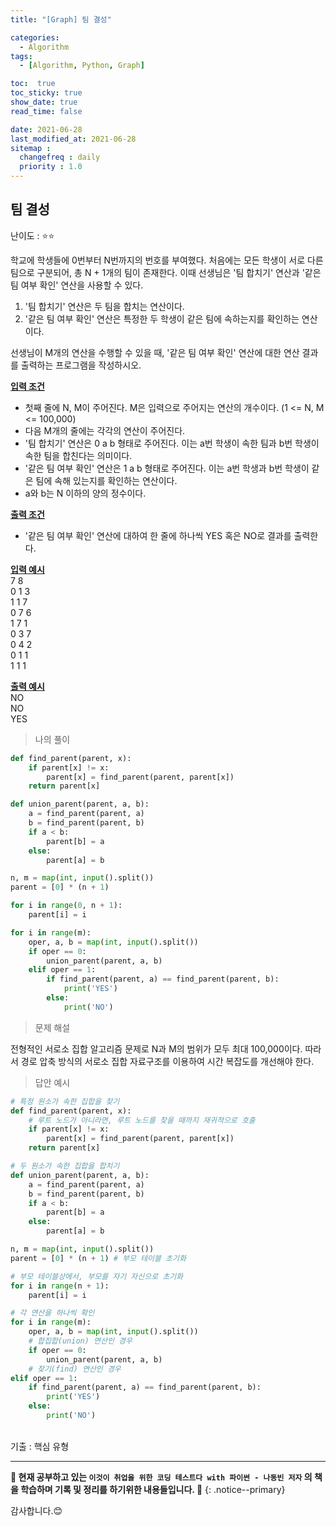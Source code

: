 ```yaml
---
title: "[Graph] 팀 결성"

categories:
  - Algorithm
tags:
  - [Algorithm, Python, Graph]

toc:  true
toc_sticky: true
show_date: true
read_time: false

date: 2021-06-28
last_modified_at: 2021-06-28
sitemap :
  changefreq : daily
  priority : 1.0
---
```


## 팀 결성  

난이도 : ⭐⭐  

학교에 학생들에 0번부터 N번까지의 번호를 부여했다. 처음에는 모든 학생이 서로 다른 팀으로 구분되어, 총 N + 1개의 팀이 존재한다. 이때 선생님은 '팀 합치기' 연산과 '같은 팀 여부 확인' 연산을 사용할 수 있다.  

1. '팀 합치기' 연산은 두 팀을 합치는 연산이다.  
2. '같은 팀 여부 확인' 연산은 특정한 두 학생이 같은 팀에 속하는지를 확인하는 연산이다.  

선생님이 M개의 연산을 수행할 수 있을 때, '같은 팀 여부 확인' 연산에 대한 연산 결과를 출력하는 프로그램을 작성하시오.  

**<u>입력 조건</u>**  
- 첫째 줄에 N, M이 주어진다. M은 입력으로 주어지는 연산의 개수이다. (1 <= N, M <= 100,000)  
- 다음 M개의 줄에는 각각의 연산이 주어진다.  
- '팀 합치기' 연산은 0 a b 형태로 주어진다. 이는 a번 학생이 속한 팀과 b번 학생이 속한 팀을 합친다는 의미이다.  
- '같은 팀 여부 확인' 연산은 1 a b 형태로 주어진다. 이는 a번 학생과 b번 학생이 같은 팀에 속해 있는지를 확인하는 연산이다.  
- a와 b는 N 이하의 양의 정수이다.  

**<u>출력 조건</u>**  
- '같은 팀 여부 확인' 연산에 대하여 한 줄에 하나씩 YES 혹은 NO로 결과를 출력한다.  

**<u>입력 예시</u>**  
7 8  
0 1 3  
1 1 7  
0 7 6  
1 7 1  
0 3 7  
0 4 2  
0 1 1  
1 1 1  

**<u>출력 예시</u>**  
NO  
NO  
YES  

> 나의 풀이  

```python
def find_parent(parent, x):
    if parent[x] != x:
        parent[x] = find_parent(parent, parent[x])
    return parent[x]

def union_parent(parent, a, b):
    a = find_parent(parent, a)
    b = find_parent(parent, b)
    if a < b:
        parent[b] = a
    else:
        parent[a] = b

n, m = map(int, input().split())
parent = [0] * (n + 1)

for i in range(0, n + 1):
    parent[i] = i

for i in range(m):
    oper, a, b = map(int, input().split())
    if oper == 0:
        union_parent(parent, a, b)
    elif oper == 1:
        if find_parent(parent, a) == find_parent(parent, b):
            print('YES')
        else:
            print('NO')
```

> 문제 해설  

전형적인 서로소 집합 알고리즘 문제로 N과 M의 범위가 모두 최대 100,000이다. 따라서 경로 압축 방식의 서로소 집합 자료구조를 이용하여 시간 복잡도를 개선해야 한다.  

> 답안 예시  

```python
# 특정 원소가 속한 집합을 찾기
def find_parent(parent, x):
    # 루트 노드가 아니라면, 루트 노드를 찾을 때까지 재귀적으로 호출
    if parent[x] != x:
        parent[x] = find_parent(parent, parent[x])
    return parent[x]

# 두 원소가 속한 집합을 합치기
def union_parent(parent, a, b):
    a = find_parent(parent, a)
    b = find_parent(parent, b)
    if a < b:
        parent[b] = a
    else:
        parent[a] = b

n, m = map(int, input().split())
parent = [0] * (n + 1) # 부모 테이블 초기화

# 부모 테이블상에서, 부모를 자기 자신으로 초기화
for i in range(n + 1):
    parent[i] = i

# 각 연산을 하나씩 확인
for i in range(m):
    oper, a, b = map(int, input().split())
    # 합집합(union) 연산인 경우
    if oper == 0:
        union_parent(parent, a, b)
    # 찾기(find) 연산인 경우
elif oper == 1:
    if find_parent(parent, a) == find_parent(parent, b):
        print('YES')
    else:
        print('NO')
```  

<br>
기출 : 핵심 유형  

---
**🐢 현재 공부하고 있는 `이것이 취업을 위한 코딩 테스트다 with 파이썬 - 나동빈 저자` 의 책을 학습하며 기록 및 정리를 하기위한 내용들입니다. 🐢**
{: .notice--primary}

감사합니다.😊
